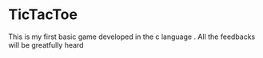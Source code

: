 # TicTacToe
This is my first basic game developed in the c language . All the feedbacks will be greatfully heard
